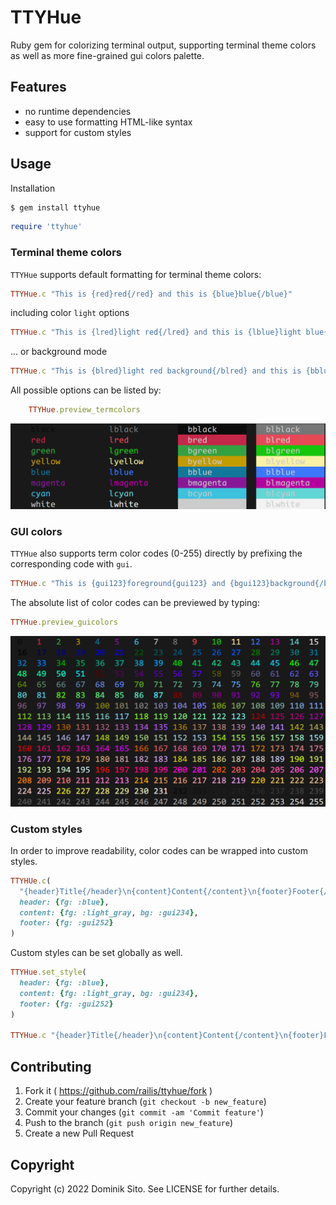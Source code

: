 # TTYHue
Ruby gem for colorizing terminal output, supporting terminal theme colors as well as more fine-grained gui colors palette.

## Features
* no runtime dependencies
* easy to use formatting HTML-like syntax
* support for custom styles

## Usage
Installation
```bash
$ gem install ttyhue
```

```ruby
require 'ttyhue'
```
### Terminal theme colors

`TTYHue` supports default formatting for terminal theme colors:
```ruby
TTYHue.c "This is {red}red{/red} and this is {blue}blue{/blue}"
```
including color `light` options
```ruby
TTYHue.c "This is {lred}light red{/lred} and this is {lblue}light blue{/lblue}"
```
... or background mode
```ruby
TTYHue.c "This is {blred}light red background{/blred} and this is {bblue}blue background{/bblue}"
```
All possible options can be listed by:
```ruby
    TTYHue.preview_termcolors
```
![screenshot](https://raw.githubusercontent.com/railis/ttyhue/master/examples/term_colors.png)

### GUI colors

`TTYHue` also supports term color codes (0-255) directly by prefixing the corresponding code with `gui`.

```ruby
TTYHue.c "This is {gui123}foreground{gui123} and {bgui123}background{/bgui123}"
```
The absolute list of color codes can be previewed by typing:
```ruby
TTYHue.preview_guicolors
```
![screenshot](https://raw.githubusercontent.com/railis/ttyhue/master/examples/gui_colors.png)

### Custom styles

In order to improve readability, color codes can be wrapped into custom styles.

```ruby
TTYHUe.c(
  "{header}Title{/header}\n{content}Content{/content}\n{footer}Footer{/footer}",
  header: {fg: :blue},
  content: {fg: :light_gray, bg: :gui234},
  footer: {fg: :gui252}
)
```

Custom styles can be set globally as well.
```ruby
TTYHue.set_style(
  header: {fg: :blue},
  content: {fg: :light_gray, bg: :gui234},
  footer: {fg: :gui252}
)

TTYHue.c "{header}Title{/header}\n{content}Content{/content}\n{footer}Footer{/footer}"
```
## Contributing

1. Fork it ( https://github.com/railis/ttyhue/fork )
2. Create your feature branch (`git checkout -b new_feature`)
3. Commit your changes (`git commit -am 'Commit feature'`)
4. Push to the branch (`git push origin new_feature`)
5. Create a new Pull Request

## Copyright

Copyright (c) 2022 Dominik Sito. See LICENSE for further details.
